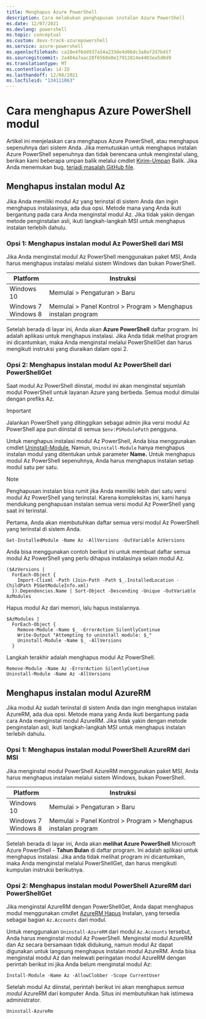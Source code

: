 ```yaml
---
title: Menghapus Azure PowerShell
description: Cara melakukan penghapusan instalan Azure PowerShell
ms.date: 12/07/2021
ms.devlang: powershell
ms.topic: conceptual
ms.custom: devx-track-azurepowershell
ms.service: azure-powershell
ms.openlocfilehash: ca10e4f6dd937a54a233de4d06dc3a0af2d7b457
ms.sourcegitcommit: 2a404a7aac28f6568e0e17912814e4403ea5d0d9
ms.translationtype: MT
ms.contentlocale: id-ID
ms.lasthandoff: 12/08/2021
ms.locfileid: "134111063"
---
```

# <a name="how-to-uninstall-azure-powershell-modules"></a>Cara menghapus Azure PowerShell modul

Artikel ini menjelaskan cara menghapus Azure PowerShell, atau menghapus sepenuhnya dari sistem Anda.
Jika memutuskan untuk menghapus instalan Azure PowerShell sepenuhnya dan tidak berencana untuk menginstal ulang, berikan kami beberapa umpan balik melalui cmdlet [Kirim-Umpan](/powershell/module/az.accounts/send-feedback) Balik. Jika Anda menemukan bug, [terjadi masalah GitHub file](https://github.com/azure/azure-powershell/issues).

## <a name="uninstall-the-az-module"></a>Menghapus instalan modul Az

Jika Anda memiliki modul Az yang terinstal di sistem Anda dan ingin menghapus instalasinya, ada dua opsi. Metode mana yang Anda ikuti bergantung pada cara Anda menginstal modul Az. Jika tidak yakin dengan metode penginstalan asli, ikuti langkah-langkah MSI untuk menghapus instalan terlebih dahulu.

### <a name="option-1-uninstall-the-az-powershell-module-from-msi"></a>Opsi 1: Menghapus instalan modul Az PowerShell dari MSI

Jika Anda menginstal modul Az PowerShell menggunakan paket MSI, Anda harus menghapus instalasi melalui sistem Windows dan bukan PowerShell.

|         Platform         |                      Instruksi                      |
| ------------------------ | ------------------------------------------------------ |
| Windows 10               | Memulai > Pengaturan > Baru                                |
| Windows 7 </br>Windows 8 | Memulai > Panel Kontrol > Program > Menghapus instalan program |

Setelah berada di layar ini, Anda akan **Azure PowerShell** daftar program. Ini adalah aplikasi untuk menghapus instalasi. Jika Anda tidak melihat program ini dicantumkan, maka Anda menginstal melalui PowerShellGet dan harus mengikuti instruksi yang diuraikan dalam opsi 2.

### <a name="option-2-uninstall-the-az-powershell-module-from-powershellget"></a>Opsi 2: Menghapus instalan modul Az PowerShell dari PowerShellGet

Saat modul Az PowerShell diinstal, modul ini akan menginstal sejumlah modul PowerShell untuk layanan Azure yang berbeda. Semua modul dimulai dengan prefiks Az.

> [!IMPORTANT]
> Jalankan PowerShell yang ditinggikan sebagai admin jika versi modul Az PowerShell apa pun diinstal di semua `$env:PSModulePath` pengguna.

Untuk menghapus instalasi modul Az PowerShell, Anda bisa menggunakan cmdlet [Uninstall-Module.](/powershell/module/powershellget/uninstall-module) Namun, `Uninstall-Module` hanya menghapus instalan modul yang ditentukan untuk parameter **Name.** Untuk menghapus modul Az PowerShell sepenuhnya, Anda harus menghapus instalan setiap modul satu per satu.

> [!NOTE]
> Penghapusan instalan bisa rumit jika Anda memiliki lebih dari satu versi modul Az PowerShell yang terinstal. Karena kompleksitas ini, kami hanya mendukung penghapusan instalan semua versi modul Az PowerShell yang saat ini terinstal.

Pertama, Anda akan membutuhkan daftar semua versi modul Az PowerShell yang terinstal di sistem Anda.

```azurepowershell-interactive
Get-InstalledModule -Name Az -AllVersions -OutVariable AzVersions
```

Anda bisa menggunakan contoh berikut ini untuk membuat daftar semua modul Az PowerShell yang perlu dihapus instalasinya selain modul Az.

```azurepowershell-interactive
($AzVersions |
  ForEach-Object {
    Import-Clixml -Path (Join-Path -Path $_.InstalledLocation -ChildPath PSGetModuleInfo.xml)
  }).Dependencies.Name | Sort-Object -Descending -Unique -OutVariable AzModules
```

Hapus modul Az dari memori, lalu hapus instalannya.

```azurepowershell-interactive
$AzModules |
  ForEach-Object {
    Remove-Module -Name $_ -ErrorAction SilentlyContinue
    Write-Output "Attempting to uninstall module: $_"
    Uninstall-Module -Name $_ -AllVersions
  }
```

Langkah terakhir adalah menghapus modul Az PowerShell.

```azurepowershell-interactive
Remove-Module -Name Az -ErrorAction SilentlyContinue
Uninstall-Module -Name Az -AllVersions
```

## <a name="uninstall-the-azurerm-module"></a>Menghapus instalan modul AzureRM

Jika modul Az sudah terinstal di sistem Anda dan ingin menghapus instalan AzureRM, ada dua opsi. Metode mana yang Anda ikuti bergantung pada cara Anda menginstal modul AzureRM. Jika tidak yakin dengan metode penginstalan asli, ikuti langkah-langkah MSI untuk menghapus instalan terlebih dahulu.

### <a name="option-1-uninstall-the-azurerm-powershell-module-from-msi"></a>Opsi 1: Menghapus instalan modul PowerShell AzureRM dari MSI

Jika menginstal modul PowerShell AzureRM menggunakan paket MSI, Anda harus menghapus instalan melalui sistem Windows, bukan PowerShell.

|         Platform         |                      Instruksi                      |
| ------------------------ | ------------------------------------------------------ |
| Windows 10               | Memulai > Pengaturan > Baru                                |
| Windows 7 </br>Windows 8 | Memulai > Panel Kontrol > Program > Menghapus instalan program |

Setelah berada di layar ini, Anda akan **melihat Azure PowerShell** Microsoft Azure PowerShell - **Tahun Bulan** di daftar program. Ini adalah aplikasi untuk menghapus instalasi. Jika anda tidak melihat program ini dicantumkan, maka Anda menginstal melalui PowerShellGet, dan harus mengikuti kumpulan instruksi berikutnya.

### <a name="option-2-uninstall-the-azurerm-powershell-module-from-powershellget"></a>Opsi 2: Menghapus instalan modul PowerShell AzureRM dari PowerShellGet

Jika menginstal AzureRM dengan PowerShellGet, Anda dapat menghapus modul menggunakan cmdlet [AzureRM Hapus](/powershell/module/az.accounts/uninstall-azurerm) Instalan, yang tersedia sebagai bagian `Az.Accounts` dari modul.

Untuk menggunakan `Uninstall-AzureRM` dari modul `Az.Accounts` tersebut, Anda harus menginstal modul Az PowerShell. Menginstal modul AzureRM dan Az secara bersamaan tidak didukung, namun modul Az dapat digunakan untuk langsung menghapus instalan modul AzureRM. Anda bisa menginstal modul Az dan melewati peringatan modul AzureRM dengan perintah berikut ini jika Anda belum menginstal modul Az:

```powershell-interactive
Install-Module -Name Az -AllowClobber -Scope CurrentUser
```

Setelah modul Az diinstal, perintah berikut ini akan menghapus _semua modul_ AzureRM dari komputer Anda. Situs ini membutuhkan hak istimewa administrator.

```powershell-interactive
Uninstall-AzureRm
```
